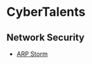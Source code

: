# CyberTalents
## Network Security

- [ARP Storm](/CTF_Writeups/CyberTalents/Network_Security/ARP_Storm)



